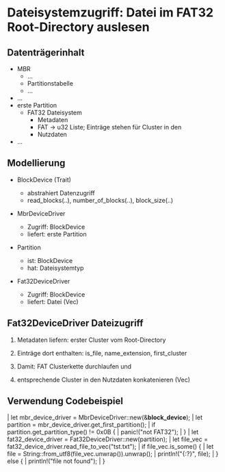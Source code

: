 # Dateisystemzugriff: Datei im FAT32 Root-Directory auslesen

## Datenträgerinhalt

- MBR
	- ...
	- Partitionstabelle
	- ...
- ...
- erste Partition
	- FAT32 Dateisystem
		- Metadaten
		- FAT -> u32 Liste; Einträge stehen für Cluster in den
		- Nutzdaten
- ...


## Modellierung

- BlockDevice (Trait)
	- abstrahiert Datenzugriff
	- read_blocks(..), number_of_blocks(..), block_size(..)

- MbrDeviceDriver
	- Zugriff: BlockDevice
	- liefert: erste Partition

- Partition
	- ist: BlockDevice
	- hat: Dateisystemtyp

- Fat32DeviceDriver
	- Zugriff: BlockDevice
	- liefert: Datei (Vec)

## Fat32DeviceDriver Dateizugriff

1. Metadaten liefern: erster Cluster vom Root-Directory

1. Einträge dort enthalten: is_file, name_extension, first_cluster

1. Damit: FAT Clusterkette durchlaufen und

1. entsprechende Cluster in den Nutzdaten konkatenieren (Vec)

## Verwendung Codebeispiel

| let mbr_device_driver = MbrDeviceDriver::new(&**block_device**);
| let partition = mbr_device_driver.get_first_partition();
| if partition.get_partition_type() != 0x0B {
| 		panic!("not FAT32");
| }
| let fat32_device_driver = Fat32DeviceDriver::new(partition);
| let file_vec = fat32_device_driver.read_file_to_vec("tst.txt");
| if file_vec.is_some() {
| 		let file = String::from_utf8(file_vec.unwrap()).unwrap();
| 		println!("{:?}", file);
| } else {
| 		println!("file not found");
| }

